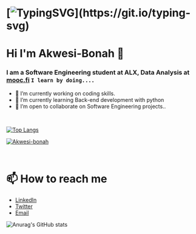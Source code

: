 # [![TypingSVG](https://readme-typing-svg.demolab.com?lines=Hello!+👋;+You+Are+Welcome+To+My+Profile;My+Name+is++Akwesi-Bonah;I+Am+Passionate+About+Coding;)](https://git.io/typing-svg)

# Hi I'm Akwesi-Bonah 👋


### I am a Software Engineering student at ALX, Data Analysis at [mooc.fi](https://courses.mooc.fi/org/uh-cs/courses/dap-22)  `I learn by doing....`
- 🔭 I’m currently working on coding skills.
- 🌱 I’m currently learning Back-end  development with python
- 👯 I’m open to collaborate on Software Engineering projects..

<br>

[![Top Langs](https://github-readme-stats.vercel.app/api/top-langs/?username=Akwesi-bonah&layout=compact)](https://github.com/Akwesi-bonah/github-readme-stats)

<p align="left"> <a href="https://github.com/ryo-ma/github-profile-trophy"><img src="https://github-profile-trophy.vercel.app/?username=Akwesi-bonah" alt="Akwesi-bonah" /></a> </p>

<br>

# 📫 How to reach me

* [LinkedIn](https://www.linkedin.com/in/george-arhin-bonnah-5330b925a)
* [Twitter](https://twitter.com/AkwesiBona)
* [Email](mailto:messagearhinbonnah@gmail.com)

![Anurag's GitHub stats](https://github-readme-stats.vercel.app/api?username=Akwesi-bonah&show_icons=true&theme=radical)
